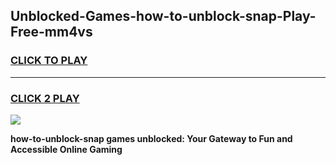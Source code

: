 
## Unblocked-Games-how-to-unblock-snap-Play-Free-mm4vs
<h3>
<a href="https://premium76.site?title=how-to-unblock-snap&ref=10A">CLICK TO PLAY</a></h3>
<hr>

<h3>
<a href="https://premium76.site?title=how-to-unblock-snap&ref=10A">CLICK 2 PLAY</a>
  
</h3>

<a href="https://premium76.site?title=how-to-unblock-snap&ref=10A"><img src="https://clearcache.store/games.png"></a>


**how-to-unblock-snap games unblocked: Your Gateway to Fun and Accessible Online Gaming**

